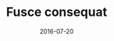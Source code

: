 ---
layout: post
title: Fusce consequat
date: 2016-07-20
tagline: Lorem ipsum dolor sit amet, consectetur adipiscing vehicula id nulla dignissim dapibus ultrices.
image: images/pic05.jpg
category: blog
---